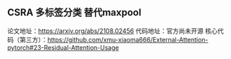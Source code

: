 ## CSRA 多标签分类 替代maxpool
论文地址：https://arxiv.org/abs/2108.02456
代码地址：官方尚未开源
核心代码（第三方）：https://github.com/xmu-xiaoma666/External-Attention-pytorch#23-Residual-Attention-Usage